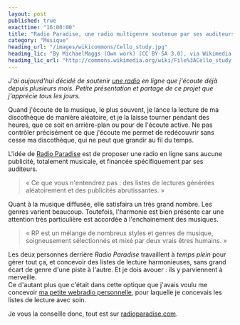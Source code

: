 ```yaml
---
layout: post
published: true
exacttime: "16:00:00"
title: "Radio Paradise, une radio multigenre soutenue par ses auditeurs"
category: "Musique"
headimg_url: "/images/wikicommons/Cello_study.jpg"
headimg_lic: "By MichaelMaggs (Own work) [CC BY-SA 3.0], via Wikimedia Commons"
headimg_lic_url: "http://commons.wikimedia.org/wiki/File%3ACello_study.jpg"
---
```

*J'ai aujourd'hui décidé de soutenir [une radio](http://radioparadise.com) en ligne que j'écoute déjà depuis plusieurs mois. Petite présentation et partage de ce projet que j'apprécie tous les jours.*

Quand j'écoute de la musique, le plus souvent, je lance la lecture de ma discothèque de manière aléatoire, et je la laisse tourner pendant des heures, que ce soit en arrière-plan ou pour de l'écoute active. Ne pas contrôler précisément ce que j'écoute me permet de redécouvrir sans cesse ma discothèque, qui ne peut que grandir au fil du temps.

L'idée de [Radio Paradise](http://radioparadise.com) est de proposer une radio en ligne sans aucune publicité, totalement musicale, et financée spécifiquement par ses auditeurs.

> « Ce que vous n'entendrez pas : des listes de lectures générées aléatoirement et des publicités abrutissantes. »

Quant à la musique diffusée, elle satisfaira un très grand nombre. Les genres varient beaucoup. Toutefois, l'harmonie est bien présente car une attention très particulière est accordée à l'enchainement des musiques.

> « RP est un mélange de nombreux styles et genres de musique, soigneusement sélectionnés et mixé par deux vrais êtres humains. »

Les deux personnes derrière *Radio Paradise* travaillent à *temps plein* pour gérer tout ça, et concevoir des listes de lecture harmonieuses, sans grand écart de genre d'une piste à l'autre. Et je dois avouer : ils y parviennent à merveille.  
Ce d'autant plus que c'était dans cette optique que j'avais voulu me concevoir [ma petite webradio personnelle](/2013/08/02/music-schoewilliam-fr-résultat-dune-heure-d-ennui.html), pour laquelle je concevais les listes de lecture avec soin.

Je vous la conseille donc, tout est sur [radioparadise.com](http://radioparadise.com).
